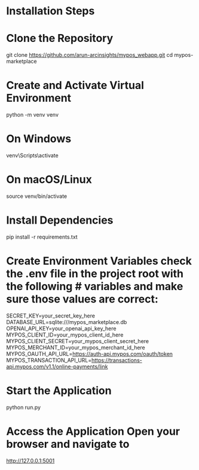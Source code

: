 # Installation Steps

# Clone the Repository

git clone https://github.com/arun-arcinsights/mypos_webapp.git
cd mypos-marketplace

# Create and Activate Virtual Environment
python -m venv venv

# On Windows
venv\Scripts\activate

# On macOS/Linux
source venv/bin/activate

# Install Dependencies
pip install -r requirements.txt

# Create Environment Variables check the .env file in the project root with the following # variables and make sure those values are correct:

SECRET_KEY=your_secret_key_here
DATABASE_URL=sqlite:///mypos_marketplace.db
OPENAI_API_KEY=your_openai_api_key_here
MYPOS_CLIENT_ID=your_mypos_client_id_here
MYPOS_CLIENT_SECRET=your_mypos_client_secret_here
MYPOS_MERCHANT_ID=your_mypos_merchant_id_here
MYPOS_OAUTH_API_URL=https://auth-api.mypos.com/oauth/token
MYPOS_TRANSACTION_API_URL=https://transactions-api.mypos.com/v1.1/online-payments/link

# Start the Application
python run.py

# Access the Application Open your browser and navigate to 
http://127.0.0.1:5001
